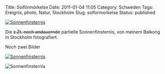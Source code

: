 Title: Solförmörkelse
Date: 2011-01-04 11:05
Category: Schweden
Tags: Ereignis, photo, Natur, Stockholm
Slug: solformorkelse
Status: published

[![Sonnenfinsternis](/pic/partsolform_s.jpg "Sonnenfinsternis")](/pic/partsolform_l.jpg)

Die ~~z.Zt. noch andauernde~~ partielle Sonnenfinsternis, von meinem
Balkong in Stockholm fotografiert.

Noch zwei Bilder <!--more nach dem Klick &raquo; -->

[![Sonnenfinsternis](/pic/parsol2_s.jpg "Sonnenfinsternis")](/pic/parsol2_l.jpg)

![Sonnenfinsternis](/pic/parsol3_s.jpg "Sonnenfinsternis")

